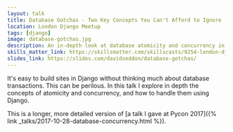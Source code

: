 ```yaml
---
layout: talk
title: Database Gotchas - Two Key Concepts You Can't Afford to Ignore
location: London Django Meetup
tags: [django]
image: database-gotchas.jpg
description: An in-depth look at database atomicity and concurrency in Django.
skills_matter_link: https://skillsmatter.com/skillscasts/9254-london-django-meetup
slides_link: https://slides.com/davidseddon/database-gotchas/
---
```

It's easy to build sites in Django without thinking much about database transactions.
This can be perilous. In this talk I explore in depth the concepts of atomicity and concurrency,
and how to handle them using Django.

This is a longer, more detailed version of [a talk I gave at Pycon 2017]({% link _talks/2017-10-28-database-concurrency.html %}).
